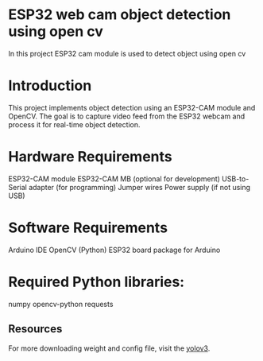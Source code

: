 # ESP32 web cam object detection using open cv
 In this project ESP32 cam module is used to detect object using open cv
# Introduction
This project implements object detection using an ESP32-CAM module and OpenCV. The goal is to capture video feed from the ESP32 webcam and process it for real-time object detection.

# Hardware Requirements
ESP32-CAM module
ESP32-CAM MB (optional for development)
USB-to-Serial adapter (for programming)
Jumper wires
Power supply (if not using USB)
# Software Requirements
Arduino IDE
OpenCV (Python)
ESP32 board package for Arduino
# Required Python libraries:
numpy
opencv-python
requests
## Resources
For more downloading weight and config file, visit the [yolov3](https://pjreddie.com/darknet/yolo/).
